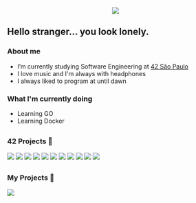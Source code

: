 <center>
<img src="https://i.imgur.com/1ZuvA23.gif">
</center>

<h2> Hello stranger... you look lonely.</h2>

<h3>About me</h3>

* I’m currently studying Software Engineering at [42 São Paulo](https://www.42sp.org.br/)
* I love music and I'm always with headphones
* I always liked to program at until dawn

<h3>What I'm currently doing</h3>

* Learning GO
* Learning Docker

##

<h3> 42 Projects 🚧 </h3>

<div>
<a href="//github.com/guilherme-dell/LIBFT"><img src="https://i.imgur.com/u4RQLqL.png"></a>
<a href="//github.com/guilherme-dell/GNL-I-HATE-YOU"><img src="https://i.imgur.com/KnRpqR3.png"></a>
<a href="//github.com/guilherme-dell/FT_PRINTF"><img src="https://i.imgur.com/U44j1l3.png"></a>
<a href="//github.com/guilherme-dell/BORN2BEROOT"><img src="https://i.imgur.com/RJtZPk2.png"></a>
<a href="//github.com/guilherme-dell/so_long"><img src="https://i.imgur.com/Kg1FR8C.png"></a>
<a href="//github.com/guilherme-dell/minitalk_fast"><img src="https://i.imgur.com/ZBOiEio.png"></a>
<a href="//github.com/guilherme-dell"><img src="https://i.imgur.com/Uu8EnaD.png"></a>
<a href="//github.com/guilherme-dell"><img src="https://i.imgur.com/8EZycxW.png"></a>
<a href="//github.com/guilherme-dell"><img src="https://i.imgur.com/5pp9Km6.png"></a>
<a href="//github.com/guilherme-dell"><img src="https://i.imgur.com/f2qZR1L.png"></a>
<a href="//github.com/guilherme-dell/cub3D"><img src="https://i.imgur.com/biAaB55.png"></a>
</div>

##
<h3> My Projects 👾 </h3>

<div>
  <a href="//github.com/guilherme-dell/currency-API"><img src="https://i.imgur.com/ICEiOf3.png"></a>
</div>
